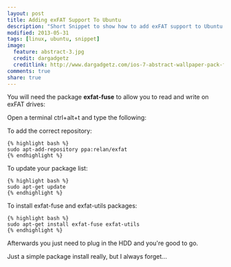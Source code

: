 ```yaml
---
layout: post
title: Adding exFAT Support To Ubuntu
description: "Short Snippet to show how to add exFAT support to Ubuntu."
modified: 2013-05-31
tags: [linux, ubuntu, snippet]
image:
  feature: abstract-3.jpg
  credit: dargadgetz
  creditlink: http://www.dargadgetz.com/ios-7-abstract-wallpaper-pack-for-iphone-5-and-ipod-touch-retina/
comments: true
share: true
---
```


You will need the package **exfat-fuse** to allow you to read and write on exFAT drives:

Open a terminal ctrl+alt+t and type the following:

To add the correct repository:

    {% highlight bash %}
    sudo apt-add-repository ppa:relan/exfat
    {% endhighlight %}

To update your package list:

    {% highlight bash %}
    sudo apt-get update
    {% endhighlight %}

To install exfat-fuse and exfat-utils packages:

    {% highlight bash %}
    sudo apt-get install exfat-fuse exfat-utils
    {% endhighlight %}

Afterwards you just need to plug in the HDD and you're good to go.

Just a simple package install really, but I always forget...